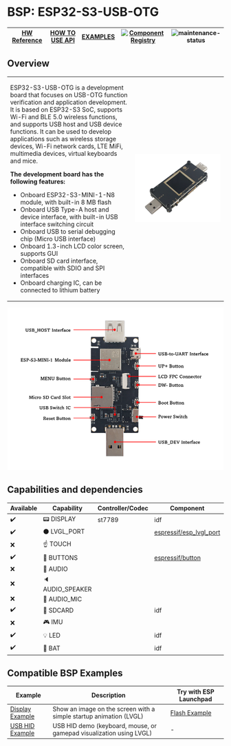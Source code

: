 # BSP: ESP32-S3-USB-OTG

| [HW Reference](https://docs.espressif.com/projects/espressif-esp-dev-kits/en/latest/esp32s3/esp32-s3-usb-otg/user_guide.html) | [HOW TO USE API](API.md) | [EXAMPLES](#compatible-bsp-examples) | [![Component Registry](https://components.espressif.com/components/espressif/esp32_s3_usb_otg/badge.svg)](https://components.espressif.com/components/espressif/esp32_s3_usb_otg) | ![maintenance-status](https://img.shields.io/badge/maintenance-actively--developed-brightgreen.svg) |
| --- | --- | --- | --- | -- |

## Overview

<table>
<tr><td>

ESP32-S3-USB-OTG is a development board that focuses on USB-OTG function verification and application development. It is based on ESP32-S3 SoC, supports Wi-Fi and BLE 5.0 wireless functions, and supports USB host and USB device functions. It can be used to develop applications such as wireless storage devices, Wi-Fi network cards, LTE MiFi, multimedia devices, virtual keyboards and mice.

**The development board has the following features:**
* Onboard ESP32-S3-MINI-1-N8 module, with built-in 8 MB flash
* Onboard USB Type-A host and device interface, with built-in USB interface switching circuit
* Onboard USB to serial debugging chip (Micro USB interface)
* Onboard 1.3-inch LCD color screen, supports GUI
* Onboard SD card interface, compatible with SDIO and SPI interfaces
* Onboard charging IC, can be connected to lithium battery

</td><td width="200">
  <img src="doc/esp32_s3_usb_otg.webp">
</td></tr>
</table>

![](doc/pic_board_top_lable.png)


## Capabilities and dependencies

<div align="center">
<!-- START_DEPENDENCIES -->

|     Available    |       Capability       |Controller/Codec|                                           Component                                          |Version|
|------------------|------------------------|----------------|----------------------------------------------------------------------------------------------|-------|
|:heavy_check_mark:|     :pager: DISPLAY    |     st7789     |                                              idf                                             | >=4.4 |
|:heavy_check_mark:|:black_circle: LVGL_PORT|                |[espressif/esp_lvgl_port](https://components.espressif.com/components/espressif/esp_lvgl_port)|   ^2  |
|        :x:       |    :point_up: TOUCH    |                |                                                                                              |       |
|:heavy_check_mark:| :radio_button: BUTTONS |                |       [espressif/button](https://components.espressif.com/components/espressif/button)       |   ^4  |
|        :x:       |  :musical_note: AUDIO  |                |                                                                                              |       |
|        :x:       | :speaker: AUDIO_SPEAKER|                |                                                                                              |       |
|        :x:       | :microphone: AUDIO_MIC |                |                                                                                              |       |
|:heavy_check_mark:|  :floppy_disk: SDCARD  |                |                                              idf                                             | >=4.4 |
|        :x:       |    :video_game: IMU    |                |                                                                                              |       |
|:heavy_check_mark:|       :bulb: LED       |                |                                              idf                                             | >=4.4 |
|:heavy_check_mark:|      :battery: BAT     |                |                                              idf                                             | >=4.4 |

<!-- END_DEPENDENCIES -->
</div>

## Compatible BSP Examples

<div align="center">
<!-- START_EXAMPLES -->

| Example | Description | Try with ESP Launchpad |
| ------- | ----------- | ---------------------- |
| [Display Example](https://github.com/espressif/esp-bsp/tree/master/examples/display) | Show an image on the screen with a simple startup animation (LVGL) | [Flash Example](https://espressif.github.io/esp-launchpad/?flashConfigURL=https://espressif.github.io/esp-bsp/config.toml&app=display) |
| [USB HID Example](https://github.com/espressif/esp-bsp/tree/master/examples/display_usb_hid) | USB HID demo (keyboard, mouse, or gamepad visualization using LVGL) | - |

<!-- END_EXAMPLES -->
</div>

<!-- START_BENCHMARK -->
<!-- END_BENCHMARK -->
